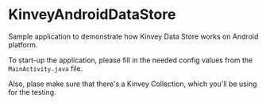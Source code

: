 # KinveyAndroidDataStore
Sample application to demonstrate how Kinvey Data Store works on Android platform.

To start-up the application, please fill in the needed config values from the `MainActivity.java`
file. 

Also, plase make sure that there's a Kinvey Collection, which you'll be using for the testing.
